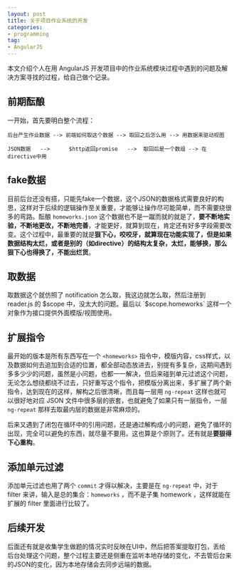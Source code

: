 ```yaml
---
layout: post
title: 关于项目作业系统的开发
categories:
- programming
tag:
- AngularJS
---
```


本文介绍个人在用 AngularJS 开发项目中的作业系统模块过程中遇到的问题及解决方案寻找的过程，给自己做个记录。

## 前期酝酿
一开始，首先要明白整个流程：

	后台产生作业数据 --> 前端如何取这个数据 --> 取回之后怎么用 --> 用数据来驱动视图

	JSON数据   -->      $http返回promise   -->  取回后是一个数组 --> 在directive中用

## fake数据
目前后台还没有搭，只能先fake一个数据，这个JSON的数据格式需要良好的构思，这样对于后续的逻辑操作至关重要，才能够让操作尽可能简单，而不需要绕很多的弯路。酝酿 `homeworks.json` 这个数据也不是一蹴而就的就是了，**要不断地实验，不断地更改，不断地完善**，才能更好，就算到现在，肯定还有好多字段需要改变。这个过程中，最重要的就是**狠下心，咬咬牙，就算现在功能实现了，但是如果数据结构太烂，或者是别的（如directive）的结构太复杂，太烂，能够换，那么狠下心也得换了，不能出烂货**。

## 取数据
取数据这个就仿照了 notification 怎么取，我这边就怎么取，然后注册到 reader.js 的 $scope 中，没太大的问题。最后以 `$scope.homeworks` 这样一个对象作为接口提供外面模版/视图使用。

## 扩展指令
最开始的版本是所有东西写在一个 `<homeworks>` 指令中，模版内容，css样式，以及数据如何去追加到合适的位置，都全部动态放进去，别提有多复杂，这期间遇到多多少少的问题，虽然是小问题，也都一一解决，但后来碰到单元过滤这个问题，无论怎么想绕都绕不过去，只好重写这个指令，把模版分离出来，多扩展了两个新指令，达到现在的这样，解构之后很清晰，而且每一层用 `ng-repeat` 这样也就可以很好地对应 JSON 文件中很多层的嵌套，也就避免了如果只有一层指令，一层 `ng-repeat` 那样去取最内层的数据是非常麻烦的。

后来又遇到了闭包在循环中的引用问题，还是通过解构成小的问题，避免了循环的出现，完全可以避免的东西，就尽量不要用。这也算是个原则了。还有就是**要狠得下心重构**。

## 添加单元过滤
添加单元过滤也用了两个 `commit` 才得以解决，主要是在 `ng-repeat` 中，对于 filter 来讲，输入是总的集合：`homeworks` ，而不是子集 homework ，这样就能在扩展的 filter 里面进行比较了。

## 后续开发
后面还有就是收集学生做题的情况实时反映在UI中，然后把答案提取打包，丢给后台处理这个问题，整个过程主要还是侧重在监听本地存储的变化，不去管后台来的JSON的变化，因为本地存储会去同步远端的数据。